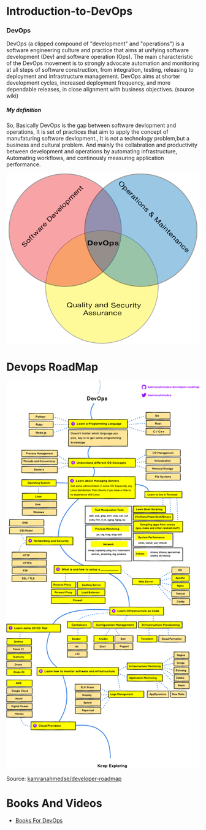 # Introduction-to-DevOps

### DevOps
   
   DevOps (a clipped compound of "development" and "operations") is a software engineering culture and practice that aims at unifying software development (Dev) and software operation (Ops). The main characteristic of the DevOps movement is to strongly advocate automation and monitoring at all steps of software construction, from integration, testing, releasing to deployment and infrastructure management. DevOps aims at shorter development cycles, increased deployment frequency, and more dependable releases, in close alignment with business objectives. (source wiki)
   
  ##### My definition
  
   So, Basically DevOps is the gap between software devlopment and operations, It is set of practices that aim to apply the concept of manufaturing software devlopment., It is not a technology problem,but a business and cultural problem. And mainly the collabration and productivity between development and operations by automating infrastructure, Automating workflows, and continously measuring application performance.
   
   
   ![DevOps Collabrations](https://github.com/DevOpsStuff/Introduction-to-DevOps/blob/master/Devops.png)
   
   
 # Devops RoadMap
 
 ![DevopsRoadMAP](https://github.com/DevOpsStuff/Introduction-to-DevOps/blob/master/devops.png)
 
 Source: [kamranahmedse/developer-roadmap](https://github.com/kamranahmedse/developer-roadmap#-devops-roadmap)
 
# Books And Videos
 
 - [Books For DevOps](https://medium.com/devopslinks/10-great-books-for-aspiring-devops-sre-engineers-76536c7c4909)
